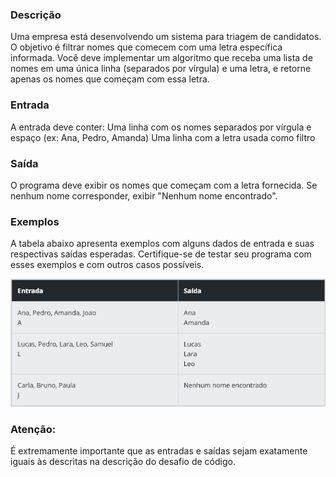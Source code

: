 ### Descrição
Uma empresa está desenvolvendo um sistema para triagem de candidatos. O objetivo é filtrar nomes que comecem com uma letra específica informada. Você deve implementar um algoritmo que receba uma lista de nomes em uma única linha (separados por vírgula) e uma letra, e retorne apenas os nomes que começam com essa letra.

### Entrada
A entrada deve conter:
Uma linha com os nomes separados por vírgula e espaço (ex: Ana, Pedro, Amanda)
Uma linha com a letra usada como filtro

### Saída
O programa deve exibir os nomes que começam com a letra fornecida. Se nenhum nome corresponder, exibir "Nenhum nome encontrado".

### Exemplos
A tabela abaixo apresenta exemplos com alguns dados de entrada e suas respectivas saídas esperadas. Certifique-se de testar seu programa com esses exemplos e com outros casos possíveis.

![alt text](image.png)

### Atenção:

É extremamente importante que as entradas e saídas sejam exatamente iguais às descritas na descrição do desafio de código.